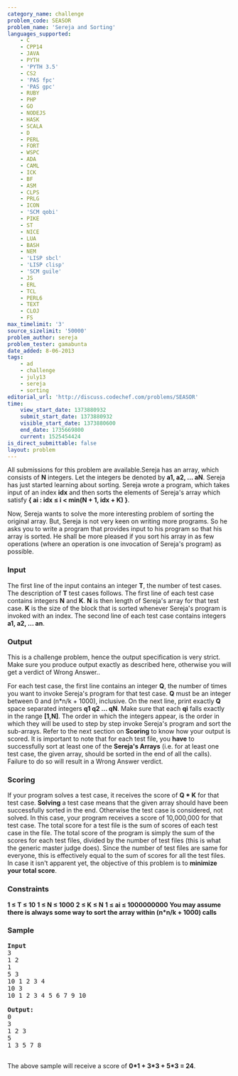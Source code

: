 ```yaml
---
category_name: challenge
problem_code: SEASOR
problem_name: 'Sereja and Sorting'
languages_supported:
    - C
    - CPP14
    - JAVA
    - PYTH
    - 'PYTH 3.5'
    - CS2
    - 'PAS fpc'
    - 'PAS gpc'
    - RUBY
    - PHP
    - GO
    - NODEJS
    - HASK
    - SCALA
    - D
    - PERL
    - FORT
    - WSPC
    - ADA
    - CAML
    - ICK
    - BF
    - ASM
    - CLPS
    - PRLG
    - ICON
    - 'SCM qobi'
    - PIKE
    - ST
    - NICE
    - LUA
    - BASH
    - NEM
    - 'LISP sbcl'
    - 'LISP clisp'
    - 'SCM guile'
    - JS
    - ERL
    - TCL
    - PERL6
    - TEXT
    - CLOJ
    - FS
max_timelimit: '3'
source_sizelimit: '50000'
problem_author: sereja
problem_tester: gamabunta
date_added: 8-06-2013
tags:
    - ad
    - challenge
    - july13
    - sereja
    - sorting
editorial_url: 'http://discuss.codechef.com/problems/SEASOR'
time:
    view_start_date: 1373880932
    submit_start_date: 1373880932
    visible_start_date: 1373880600
    end_date: 1735669800
    current: 1525454424
is_direct_submittable: false
layout: problem
---
```

All submissions for this problem are available.Sereja has an array, which consists of **N** integers. Let the integers be denoted by **a1, a2, ... aN**. Sereja has just started learning about sorting. Sereja wrote a program, which takes input of an index **idx** and then sorts the elements of Sereja's array which satisfy **{ ai : idx ≤ i < min(N + 1, idx + K) }**.

Now, Sereja wants to solve the more interesting problem of sorting the original array. But, Sereja is not very keen on writing more programs. So he asks you to write a program that provides input to his program so that his array is sorted. He shall be more pleased if you sort his array in as few operations (where an operation is one invocation of Sereja's program) as possible.

### Input

The first line of the input contains an integer **T**, the number of test cases. The description of **T** test cases follows. The first line of each test case contains integers **N** and **K**. **N** is then length of Sereja's array for that test case. **K** is the size of the block that is sorted whenever Sereja's program is invoked with an index. The second line of each test case contains integers **a1, a2, ... an**.

### Output

This is a challenge problem, hence the output specification is very strict. Make sure you produce output exactly as described here, otherwise you will get a verdict of Wrong Answer..

For each test case, the first line contains an integer **Q**, the number of times you want to invoke Sereja's program for that test case. **Q** must be an integer between 0 and (n\*n/k + 1000), inclusive. On the next line, print exactly **Q** space separated integers **q1 q2 ... qN**. Make sure that each **qi** falls exactly in the range **\[1,N\]**. The order in which the integers appear, is the order in which they will be used to step by step invoke Sereja's program and sort the sub-arrays. Refer to the next section on **Scoring** to know how your output is scored. It is important to note that for each test file, you **have** to successfully sort at least one of the **Sereja's Arrays** (i.e. for at least one test case, the given array, should be sorted in the end of all the calls). Failure to do so will result in a Wrong Answer verdict.

### Scoring

If your program solves a test case, it receives the score of **Q \* K** for that test case. **Solving** a test case means that the given array should have been successfully sorted in the end. Otherwise the test case is considered, not solved. In this case, your program receives a score of 10,000,000 for that test case. The total score for a test file is the sum of scores of each test case in the file. The total score of the program is simply the sum of the scores for each test files, divided by the number of test files (this is what the generic master judge does). Since the number of test files are same for everyone, this is effectively equal to the sum of scores for all the test files. In case it isn't apparent yet, the objective of this problem is to **minimize your total score**.

### Constraints

**1 ≤ T ≤ 10**
**1 ≤ N ≤ 1000**
**2 ≤ K ≤ N**
**1 ≤ ai ≤ 1000000000**
**You may assume there is always some way to sort the array within (n\*n/k + 1000) calls**

### Sample

<pre>
<b>Input</b>
3
1 2
1
5 3
10 1 2 3 4
10 3
10 1 2 3 4 5 6 7 9 10

<b>Output:</b>
0
3
1 2 3
5
1 3 5 7 8

</pre>
The above sample will receive a score of **0\*1 + 3\*3 + 5\*3 = 24**.
